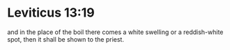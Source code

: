 # Leviticus 13:19

and in the place of the boil there comes a white swelling or a reddish-white spot, then it shall be shown to the priest.
